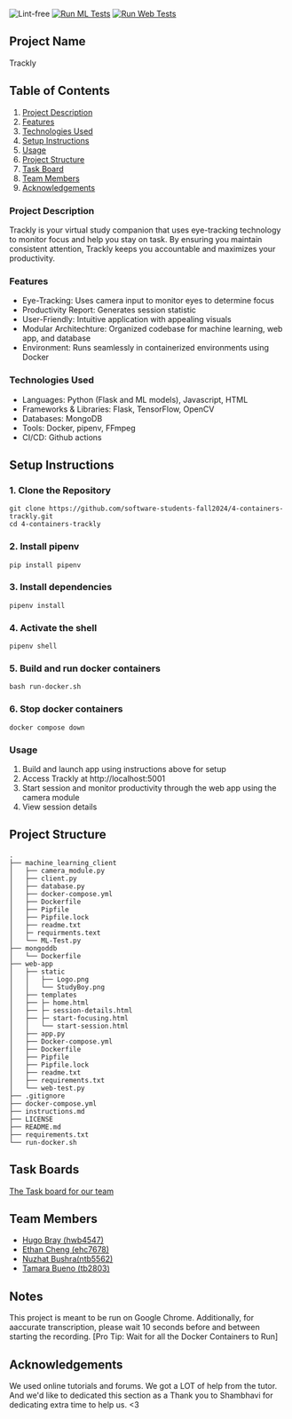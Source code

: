 ![Lint-free](https://github.com/nyu-software-engineering/containerized-app-exercise/actions/workflows/lint.yml/badge.svg)
[![Run ML Tests](https://github.com/software-students-fall2024/4-containers-trackly/actions/workflows/ML-Test.yml/badge.svg)](https://github.com/software-students-fall2024/4-containers-trackly/actions/workflows/ML-Test.yml)
 [![Run Web Tests](https://github.com/software-students-fall2024/4-containers-trackly/actions/workflows/web-test.yml/badge.svg)](https://github.com/software-students-fall2024/4-containers-trackly/actions/workflows/web-Test.yml) 

## Project Name

Trackly

## Table of Contents
1. [Project Description](#project-description)
2. [Features](#features)
3. [Technologies Used](#technologies-used)
4. [Setup Instructions](#setup-instructions)
5. [Usage](#usage)
6. [Project Structure](#project-structure)
7. [Task Board](#task-board)
8. [Team Members](#team-members)
9. [Acknowledgements](#acknowledgements)

### Project Description 

Trackly is your virtual study companion that uses eye-tracking technology to monitor focus and help you stay on task. By ensuring you maintain consistent attention, Trackly keeps you accountable and maximizes your productivity. 

### Features

- Eye-Tracking: Uses camera input to monitor eyes to determine focus
- Productivity Report: Generates session statistic
- User-Friendly: Intuitive application with appealing visuals
- Modular Architechture: Organized codebase for machine learning, web app, and database
- Environment: Runs seamlessly in containerized environments using Docker

### Technologies Used

- Languages: Python (Flask and ML models), Javascript, HTML
- Frameworks & Libraries: Flask, TensorFlow, OpenCV
- Databases: MongoDB
- Tools: Docker, pipenv, FFmpeg
- CI/CD: Github actions

## Setup Instructions

### 1. Clone the Repository

```
git clone https://github.com/software-students-fall2024/4-containers-trackly.git
cd 4-containers-trackly
```

### 2. Install pipenv

```
pip install pipenv
```

### 3. Install dependencies

```
pipenv install
```

### 4. Activate the shell

```
pipenv shell
```

### 5. Build and run docker containers

```
bash run-docker.sh
```

### 6. Stop docker containers

```
docker compose down
```

### Usage

1. Build and launch app using instructions above for setup
2. Access Trackly at http://localhost:5001
3. Start session and monitor productivity through the web app using the camera module
4. View session details

## Project Structure

```text
.
├── machine_learning_client
│   ├── camera_module.py
│   ├── client.py
│   ├── database.py
│   ├── docker-compose.yml
│   ├── Dockerfile
│   ├── Pipfile
│   ├── Pipfile.lock
│   ├── readme.txt
│   ├─ requirments.text 
│   └── ML-Test.py
├── mongoddb
│   └── Dockerfile
├── web-app
│   ├── static
│   │   ├── Logo.png
│   │   └── StudyBoy.png
│   ├── templates
│   ├── ├─ home.html
│   ├── ├─ session-details.html
│   ├── ├─ start-focusing.html
│   │   └── start-session.html
│   ├── app.py
│   ├── Docker-compose.yml
│   ├── Dockerfile
│   ├── Pipfile
│   ├── Pipfile.lock
│   ├── readme.txt
│   ├── requirements.txt
│   └── web-test.py
├── .gitignore
├── docker-compose.yml
├── instructions.md
├── LICENSE
├── README.md
├── requirements.txt
└── run-docker.sh
```

## Task Boards
[The Task board for our team](https://github.com/orgs/software-students-fall2024/projects/109)

## Team Members
- [Hugo Bray (hwb4547)](https://github.com/BringoJr)
- [Ethan Cheng (ehc7678)](https://github.com/ethanhcheng)
- [Nuzhat Bushra(ntb5562)](https://github.com/ntb5562)
- [Tamara Bueno (tb2803)](https://github.com/TamaraBuenoo)

## Notes

This project is meant to be run on Google Chrome. Additionally, for aaccurate transcription, please wait 10 seconds before and between starting the recording. [Pro Tip: Wait for all the Docker Containers to Run]

## Acknowledgements 

We used online tutorials and forums. We got a LOT of help from the tutor. And we'd like to dedicated this section as a Thank you to Shambhavi for dedicating extra time to help us. <3
